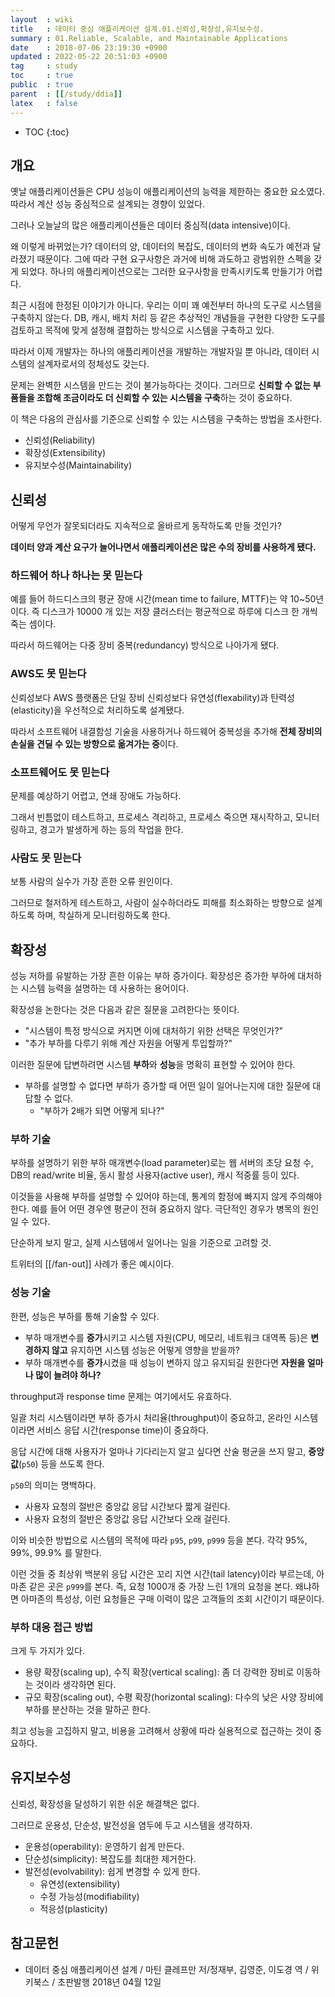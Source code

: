 ```yaml
---
layout  : wiki
title   : 데이터 중심 애플리케이션 설계.01.신뢰성,확장성,유지보수성.
summary : 01.Reliable, Scalable, and Maintainable Applications
date    : 2018-07-06 23:19:30 +0900
updated : 2022-05-22 20:51:03 +0900
tag     : study
toc     : true
public  : true
parent  : [[/study/ddia]]
latex   : false
---
```

* TOC
{:toc}

## 개요

옛날 애플리케이션들은 CPU 성능이 애플리케이션의 능력을 제한하는 중요한 요소였다.
따라서 계산 성능 중심적으로 설계되는 경향이 있었다.

그러나 오늘날의 많은 애플리케이션들은 데이터 중심적(data intensive)이다.

왜 이렇게 바뀌었는가?
데이터의 양, 데이터의 복잡도, 데이터의 변화 속도가 예전과 달라졌기 때문이다.
그에 따라 구현 요구사항은 과거에 비해 과도하고 광범위한 스펙을 갖게 되었다.
하나의 애플리케이션으로는 그러한 요구사항을 만족시키도록 만들기가 어렵다.

최근 시점에 한정된 이야기가 아니다.
우리는 이미 꽤 예전부터 하나의 도구로 시스템을 구축하지 않는다.
DB, 캐시, 배치 처리 등 같은 추상적인 개념들을 구현한 다양한 도구를 검토하고 목적에 맞게 설정해 결합하는 방식으로 시스템을 구축하고 있다.

따라서 이제 개발자는 하나의 애플리케이션을 개발하는 개발자일 뿐 아니라,
데이터 시스템의 설계자로서의 정체성도 갖는다.

문제는 완벽한 시스템을 만드는 것이 불가능하다는 것이다.
그러므로 **신뢰할 수 없는 부품들을 조합해 조금이라도 더 신뢰할 수 있는 시스템을 구축**하는 것이 중요하다.

이 책은 다음의 관심사를 기준으로 신뢰할 수 있는 시스템을 구축하는 방법을 조사한다.

- 신뢰성(Reliability)
- 확장성(Extensibility)
- 유지보수성(Maintainability)


## 신뢰성

어떻게 무언가 잘못되더라도 지속적으로 올바르게 동작하도록 만들 것인가?

**데이터 양과 계산 요구가 늘어나면서 애플리케이션은 많은 수의 장비를 사용하게 됐다.**

### 하드웨어 하나 하나는 못 믿는다

예를 들어 하드디스크의 평균 장애 시간(mean time to failure, MTTF)는 약 10~50년이다.
즉 디스크가 10000 개 있는 저장 클러스터는 평균적으로 하루에 디스크 한 개씩 죽는 셈이다.

따라서 하드웨어는 다중 장비 중복(redundancy) 방식으로 나아가게 됐다.

### AWS도 못 믿는다

신뢰성보다 AWS 플랫폼은 단일 장비 신뢰성보다 유연성(flexability)과 탄력성(elasticity)을 우선적으로 처리하도록 설계됐다.

따라서 소프트웨어 내결함성 기술을 사용하거나 하드웨어 중복성을 추가해 **전체 장비의 손실을 견딜 수 있는 방향으로 옮겨가는 중**이다.

### 소프트웨어도 못 믿는다

문제를 예상하기 어렵고, 연쇄 장애도 가능하다.

그래서 빈틈없이 테스트하고, 프로세스 격리하고, 프로세스 죽으면 재시작하고, 모니터링하고, 경고가 발생하게 하는 등의 작업을 한다.

### 사람도 못 믿는다

보통 사람의 실수가 가장 흔한 오류 원인이다.

그러므로 철저하게 테스트하고, 사람이 실수하더라도 피해를 최소화하는 방향으로 설계하도록 하며, 착실하게 모니터링하도록 한다.

## 확장성

성능 저하를 유발하는 가장 흔한 이유는 부하 증가이다.
확장성은 증가한 부하에 대처하는 시스템 능력을 설명하는 데 사용하는 용어이다.

확장성을 논한다는 것은 다음과 같은 질문을 고려한다는 뜻이다.

- "시스템이 특정 방식으로 커지면 이에 대처하기 위한 선택은 무엇인가?"
- "추가 부하를 다루기 위해 계산 자원을 어떻게 투입할까?"

이러한 질문에 답변하려면 시스템 **부하**와 **성능**을 명확히 표현할 수 있어야 한다.

- 부하를 설명할 수 없다면 부하가 증가할 때 어떤 일이 일어나는지에 대한 질문에 대답할 수 없다.
    - "부하가 2배가 되면 어떻게 되나?" 

### 부하 기술

부하를 설명하기 위한 부하 매개변수(load parameter)로는 웹 서버의 초당 요청 수, DB의 read/write 비율, 동시 활성 사용자(active user), 캐시 적중률 등이 있다.

이것들을 사용해 부하를 설명할 수 있어야 하는데, 통계의 함정에 빠지지 않게 주의해야 한다.
예를 들어 어떤 경우엔 평균이 전혀 중요하지 않다.
극단적인 경우가 병목의 원인일 수 있다.

단순하게 보지 말고, 실제 시스템에서 일어나는 일을 기준으로 고려할 것.

트위터의 [[/fan-out]] 사례가 좋은 예시이다.

### 성능 기술

한편, 성능은 부하를 통해 기술할 수 있다.

- 부하 매개변수를 **증가**시키고 시스템 자원(CPU, 메모리, 네트워크 대역폭 등)은 **변경하지 않고** 유지하면 시스템 성능은 어떻게 영향을 받을까?
- 부하 매개변수를 **증가**시켰을 때 성능이 변하지 않고 유지되길 원한다면 **자원을 얼마나 많이 늘려야 하나?**

throughput과 response time 문제는 여기에서도 유효하다.

일괄 처리 시스템이라면 부하 증가시 처리율(throughput)이 중요하고,
온라인 시스템이라면 서비스 응답 시간(response time)이 중요하다.

응답 시간에 대해 사용자가 얼마나 기다리는지 알고 싶다면 산술 평균을 쓰지 말고, **중앙값**(`p50`) 등을 쓰도록 한다.

`p50`의 의미는 명백하다.

- 사용자 요청의 절반은 중앙값 응답 시간보다 짧게 걸린다.
- 사용자 요청의 절반은 중앙값 응답 시간보다 오래 걸린다.

이와 비슷한 방법으로 시스템의 목적에 따라 `p95`, `p99`, `p999` 등을 본다. 각각 95%, 99%, 99.9% 를 말한다.

이런 것들 중 최상위 백분위 응답 시간은 꼬리 지연 시간(tail latency)이라 부르는데, 아마존 같은 곳은 `p999`를 본다.
즉, 요청 1000개 중 가장 느린 1개의 요청을 본다.
왜냐하면 아마존의 특성상, 이런 요청들은 구매 이력이 많은 고객들의 조회 시간이기 때문이다.

### 부하 대응 접근 방법

크게 두 가지가 있다.

- 용량 확장(scaling up), 수직 확장(vertical scaling): 좀 더 강력한 장비로 이동하는 것이라 생각하면 된다.
- 규모 확장(scaling out), 수평 확장(horizontal scaling): 다수의 낮은 사양 장비에 부하를 분산하는 것을 말하곤 한다.

최고 성능을 고집하지 말고, 비용을 고려해서 상황에 따라 실용적으로 접근하는 것이 중요하다.


## 유지보수성

신뢰성, 확장성을 달성하기 위한 쉬운 해결책은 없다.

그러므로 운용성, 단순성, 발전성을 염두에 두고 시스템을 생각하자.

- 운용성(operability): 운영하기 쉽게 만든다.
- 단순성(simplicity): 복잡도를 최대한 제거한다.
- 발전성(evolvability): 쉽게 변경할 수 있게 한다.
    - 유연성(extensibility)
    - 수정 가능성(modifiability)
    - 적응성(plasticity)

## 참고문헌

- 데이터 중심 애플리케이션 설계 / 마틴 클레프만 저/정재부, 김영준, 이도경 역 / 위키북스 / 초판발행 2018년 04월 12일

